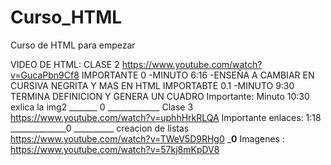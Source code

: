# Curso_HTML
Curso de HTML para empezar



VIDEO DE HTML:
CLASE 2
https://www.youtube.com/watch?v=GucaPbn9Cf8
IMPORTANTE 0
-MINUTO 6:16
-ENSEÑA A CAMBIAR EN CURSIVA NEGRITA Y MAS EN HTML 
IMPORTABTE 0.1
-MINUTO 9:30 TERMINA DEFINICION
Y GENERA UN CUADRO 
Importante:
Minuto 10:30 exlica la img2
_______ 0 _____________
Clase 3 
https://www.youtube.com/watch?v=uphhHrkRLQA
Importante enlaces:
1:18
______________0 __________ 
creacion de listas
https://www.youtube.com/watch?v=TWeV5D9RHg0
_________0________
Imagenes :
https://www.youtube.com/watch?v=57kj8mKpDV8


